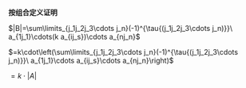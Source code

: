 **按组合定义证明**

$|B|=\sum\limits_{j_1j_2j_3\cdots j_n}(-1)^{\tau{(j_1j_2j_3\cdots j_n)}}\ 
a_{1j_1}\cdots(k a_{ij_s})\cdots a_{nj_n}$

$=k\cdot\left(\sum\limits_{j_1j_2j_3\cdots j_n}(-1)^{\tau{(j_1j_2j_3\cdots j_n)}}\ 
a_{1j_1}\cdots a_{ij_s}\cdots a_{nj_n}\right)$

$=k\cdot|A|$

